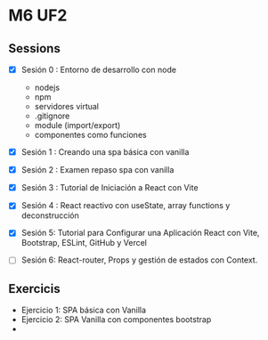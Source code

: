 # M6 UF2
## Sessions
- [x] Sesión 0 : Entorno de desarrollo con node
  - nodejs
  - npm
  - servidores virtual
  - .gitignore
  - module (import/export)
  - componentes como funciones

- [x] Sesión 1 : Creando una spa básica con vanilla
- [x] Sesión 2 : Examen repaso spa con vanilla
- [x] Sesión 3 : Tutorial de Iniciación a React con Vite
- [x] Sesión 4 : React reactivo con useState, array functions y deconstrucción
- [x] Sesión 5: Tutorial para Configurar una Aplicación React con Vite, Bootstrap, ESLint, GitHub y Vercel
- [ ] Sesión 6:  React-router, Props y gestión de estados con Context.

## Exercicis
  - Ejercicio 1: SPA básica con Vanilla
  - Ejercicio 2: SPA Vanilla con componentes bootstrap 
  - 
